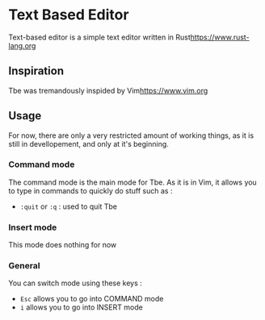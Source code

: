 # Text Based Editor

Text-based editor is a simple text editor written in Rust<https://www.rust-lang.org>

## Inspiration

Tbe was tremandously inspided by Vim<https://www.vim.org>

## Usage

For now, there are only a very restricted amount of working things, as it is still in devellopement, and only at it's beginning.

### Command mode

The command mode is the main mode for Tbe. As it is in Vim, it allows you to type in commands to quickly do stuff such as :
 - `:quit` or `:q` : used to quit Tbe

### Insert mode

This mode does nothing for now

### General

You can switch mode using these keys :
 - `Esc` allows you to go into COMMAND mode
 - `i` allows you to go into INSERT mode
